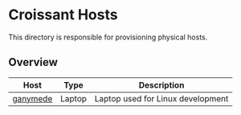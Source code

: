 # Croissant Hosts

This directory is responsible for provisioning physical hosts.

## Overview

| Host                             | Type   | Description                       |
|----------------------------------|--------|-----------------------------------|
| [ganymede](./ganymede/README.md) | Laptop | Laptop used for Linux development |
